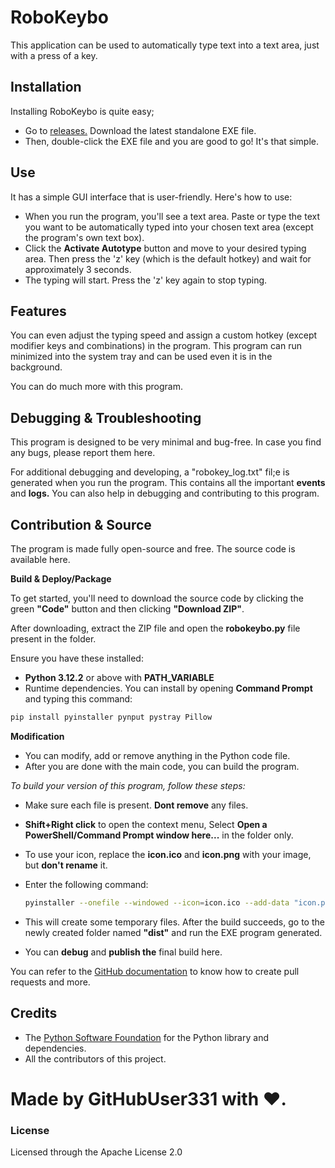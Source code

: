 # RoboKeybo

This application can be used to automatically type text into a text area, just with a press of a key.


## Installation

Installing RoboKeybo is quite easy;

- Go to <a href="https://github.com/GitHubUser331/RoboKeybo/releases">releases.</a> Download the latest standalone EXE file.
- Then, double-click the EXE file and you are good to go! It's that simple.

## Use

It has a simple GUI interface that is user-friendly. Here's how to use:

- When you run the program, you'll see a text area. Paste or type the text you want to be automatically typed into your chosen text area (except the program's own text box).
- Click the **Activate Autotype** button and move to your desired typing area. Then press the 'z' key (which is the default hotkey) and wait for approximately 3 seconds.
- The typing will start. Press the 'z' key again to stop typing.

## Features

You can even adjust the typing speed and assign a custom hotkey (except modifier keys and combinations) in the program. This program can run minimized into the system tray and can be used even it is in the background.

You can do much more with this program.


## Debugging & Troubleshooting

This program is designed to be very minimal and bug-free. In case you find any bugs, please report them here.

For additional debugging and developing, a "robokey_log.txt" fil;e is generated when you run the program. This contains all the important **events** and **logs.**
You can also help in debugging and contributing to this program.


## Contribution & Source

The program is made fully open-source and free. The source code is available here.

**Build & Deploy/Package**

To get started, you'll need to download the source code by clicking the green **"Code"** button and then clicking **"Download ZIP"**.

After downloading, extract the ZIP file and open the **robokeybo.py** file present in the folder.

Ensure you have these installed:

- **Python 3.12.2** or above with **PATH_VARIABLE**
- Runtime dependencies. You can install by opening **Command Prompt** and typing this command:

```bash
pip install pyinstaller pynput pystray Pillow

```
 
**Modification**

- You can modify, add or remove anything in the Python code file. 
- After you are done with the main code, you can build the program.

*To build your version of this program, follow these steps:*

- Make sure each file is present. **Dont remove** any files.
- **Shift+Right click** to open the context menu, Select **Open a PowerShell/Command Prompt window here...** in the folder only.
- To use your icon, replace the **icon.ico** and **icon.png** with your image, but **don't rename** it.
- Enter the following command:

  ```bash
  pyinstaller --onefile --windowed --icon=icon.ico --add-data "icon.png;." robokeybo.py ```


- This will create some temporary files. After the build succeeds, go to the newly created folder named **"dist"** and run the EXE program generated.
- You can **debug** and **publish the** final build here.




You can refer to the <a href="https://docs.github.com/en/pull-requests/collaborating-with-pull-requests/proposing-changes-to-your-work-with-pull-requests/creating-a-pull-request">GitHub documentation</a> to know how to create pull requests and more.


## Credits

- The <a href="https://www.python.org/psf-landing/">Python Software Foundation</a> for the Python library and dependencies.
- All the contributors of this project.


# Made by **GitHubUser331** with ♥. 


### License

Licensed through the Apache License 2.0
















